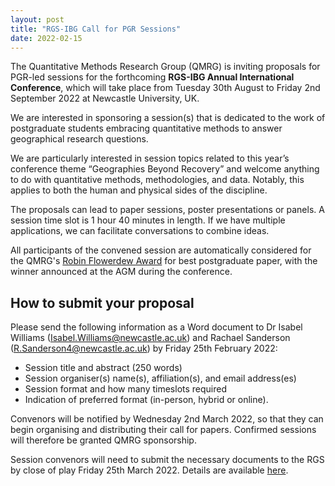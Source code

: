 ```yaml
---
layout: post
title: "RGS-IBG Call for PGR Sessions"
date: 2022-02-15
---
```

 
The Quantitative Methods Research Group (QMRG) is inviting proposals for PGR-led sessions for the forthcoming **RGS-IBG Annual International Conference**, which will take place from Tuesday 30th August to Friday 2nd September 2022 at Newcastle University, UK.
 
We are interested in sponsoring a session(s) that is dedicated to the work of postgraduate students embracing quantitative methods to answer geographical research questions.
 
We are particularly interested in session topics related to this year’s conference theme “Geographies Beyond Recovery” and welcome anything to do with quantitative methods, methodologies, and data. Notably, this applies to both the human and physical sides of the discipline.
 
The proposals can lead to paper sessions, poster presentations or panels. A session time slot is 1 hour 40 minutes in length. If we have multiple applications, we can facilitate conversations to combine ideas.
 
All participants of the convened session are automatically considered for the QMRG's [Robin Flowerdew Award](https://qmrg.github.io/postgrad_prize) for best postgraduate paper, with the winner announced at the AGM during the conference. 
 
## How to submit your proposal

Please send the following information as a Word document to Dr Isabel Williams (Isabel.Williams@newcastle.ac.uk) and Rachael Sanderson (R.Sanderson4@newcastle.ac.uk) by Friday 25th February 2022:

*	Session title and abstract (250 words)
*	Session organiser(s) name(s), affiliation(s), and email address(es)
*	Session format and how many timeslots required
*	Indication of preferred format (in-person, hybrid or online).
 
Convenors will be notified by Wednesday 2nd March 2022, so that they can begin organising and distributing their call for papers. Confirmed sessions will therefore be granted QMRG sponsorship.
 
Session convenors will need to submit the necessary documents to the RGS by close of play Friday 25th March 2022. Details are available [here](https://www.rgs.org/research/annual-international-conference/call/guidance-for-session-organisers/).

